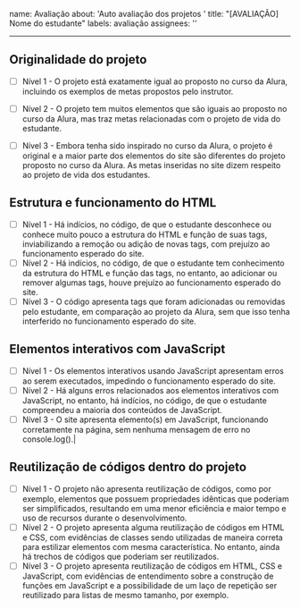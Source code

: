 name: Avaliação
about: 'Auto avaliação dos projetos '
title: "[AVALIAÇÃO] Nome do estudante"
labels: avaliação
assignees: ''

---

## Originalidade do projeto
- [ ] Nível 1 -  O projeto está exatamente igual ao proposto no curso da Alura, incluindo os exemplos de metas propostos pelo instrutor. 
- [ ] Nível 2 - O projeto tem muitos elementos que são iguais ao proposto no curso da Alura, mas traz metas relacionadas com o projeto de vida do estudante. 
- [ ] Nível 3 -  Embora tenha sido inspirado no curso da Alura, o projeto é original e a maior parte dos elementos do site são diferentes do projeto proposto no curso da Alura. As metas inseridas no site dizem respeito ao projeto de vida dos estudantes.


## Estrutura e funcionamento do HTML
- [ ] Nível 1 - Há indícios, no código, de que o estudante desconhece ou conhece muito pouco a estrutura do HTML e função de suas tags,  inviabilizando a remoção ou adição de novas tags, com prejuízo ao funcionamento esperado do site. 
- [ ] Nível 2 -  Há indícios, no código, de que o estudante tem conhecimento da estrutura do HTML e função das tags,  no entanto, ao adicionar ou remover algumas tags, houve prejuízo ao funcionamento esperado do site. 
- [ ] Nível 3 -   O código apresenta tags que foram adicionadas ou removidas pelo estudante, em comparação ao projeto da Alura, sem que isso tenha interferido no funcionamento esperado do site.

## Elementos interativos com JavaScript
- [ ] Nível 1 - Os elementos interativos usando JavaScript apresentam erros ao serem executados, impedindo o funcionamento esperado do site. 
- [ ] Nível 2 -  Há alguns erros relacionados aos elementos interativos com JavaScript, no entanto, há indícios, no código, de que o estudante compreendeu a maioria dos conteúdos de JavaScript.
- [ ] Nível 3 -  O site apresenta elemento(s) em JavaScript, funcionando corretamente na página, sem nenhuma mensagem de erro no console.log().|

## Reutilização de códigos dentro do projeto
- [ ] Nível 1 -  O projeto não apresenta reutilização de códigos, como por exemplo, elementos que possuem propriedades idênticas que poderiam ser simplificados, resultando em uma menor eficiência e maior tempo e uso de recursos durante o desenvolvimento. 
- [ ] Nível 2 - O projeto apresenta alguma reutilização de códigos em HTML e CSS, com evidências de classes sendo utilizadas de maneira correta para estilizar elementos com mesma característica. No entanto, ainda há trechos de códigos que poderiam ser reutilizados.
- [ ] Nível 3 -  O projeto apresenta reutilização de códigos em HTML, CSS e JavaScript, com evidências de entendimento sobre a construção de funções em JavaScript e a possibilidade de um laço de repetição ser reutilizado para listas de mesmo tamanho, por exemplo.
